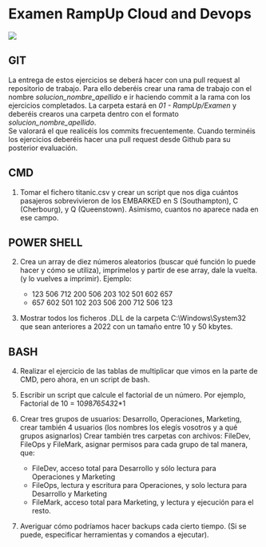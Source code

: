 # Examen RampUp Cloud and Devops

![](../../img/TheBridge_logo.png)

## GIT

La entrega de estos ejercicios se deberá hacer con una pull request al repositorio de trabajo. Para ello deberéis crear una rama 
de trabajo con el nombre _solucion_nombre_apellido_ e ir haciendo commit a la rama con los ejercicios completados. La carpeta estará en _01 - RampUp/Examen_ y deberéis crearos una carpeta dentro con el formato
_solucion_nombre_apellido_.  
Se valorará el que realicéis los commits frecuentemente. 
Cuando terminéis los ejercicios deberéis hacer una pull request desde Github para su posterior evaluación. 

## CMD

1. Tomar el fichero titanic.csv y crear un script que nos diga cuántos pasajeros sobrevivieron de los EMBARKED en 
S (Southampton), C (Cherbourg), y Q (Queenstown). Asimismo, cuantos no aparece nada en ese campo.

## POWER SHELL

2. Crea un array de diez números aleatorios (buscar qué función lo puede hacer y cómo se utiliza), imprímelos y partir de ese array, dale la vuelta. (y lo vuelves a imprimir). Ejemplo:
   - 123 506 712 200 506 203 102 501 602 657
   - 657 602 501 102 203 506 200 712 506 123

3. Mostrar todos los ficheros .DLL de la carpeta C:\Windows\System32 que sean anteriores a 2022 con un tamaño entre 10 y 50 kbytes.

## BASH
4. Realizar el ejercicio de las tablas de multiplicar que vimos en la parte de CMD, pero ahora, en un script de bash.

5. Escribir un script que calcule el factorial de un número. Por ejemplo, Factorial de 10 = 10*9*8*7*6*5*4*3*2*1

6. Crear tres grupos de usuarios: Desarrollo, Operaciones, Marketing, crear también 4 usuarios (los nombres los elegís 
   vosotros y a qué grupos asignarlos) Crear también tres carpetas con archivos: FileDev, FileOps y FileMark, asignar 
   permisos para cada grupo de tal manera, que:

   - FileDev, acceso total para Desarrollo y sólo lectura para Operaciones y Marketing
   - FileOps, lectura y escritura para Operaciones, y solo lectura para Desarrollo y Marketing
   - FileMark, acceso total para Marketing, y lectura y ejecución para el resto.

7. Averiguar cómo podríamos hacer backups cada cierto tiempo. (Si se puede, especificar herramientas y comandos a ejecutar).
